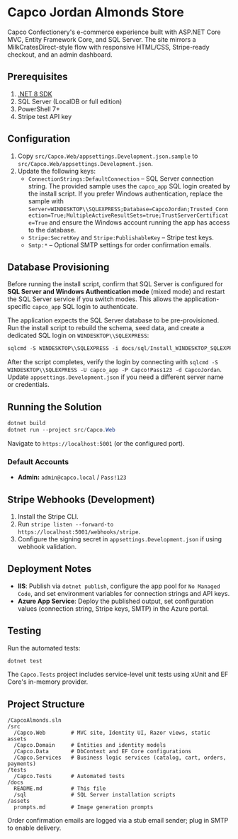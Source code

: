 # Capco Jordan Almonds Store

Capco Confectionery's e-commerce experience built with ASP.NET Core MVC, Entity Framework Core, and SQL Server. The site mirrors a MilkCratesDirect-style flow with responsive HTML/CSS, Stripe-ready checkout, and an admin dashboard.

## Prerequisites

1. [.NET 8 SDK](https://dotnet.microsoft.com/)
2. SQL Server (LocalDB or full edition)
3. PowerShell 7+
4. Stripe test API key

## Configuration

1. Copy `src/Capco.Web/appsettings.Development.json.sample` to `src/Capco.Web/appsettings.Development.json`.
2. Update the following keys:
   - `ConnectionStrings:DefaultConnection` – SQL Server connection string. The provided sample uses the `capco_app` SQL login created by the install script. If you prefer Windows authentication, replace the sample with `Server=WINDESKTOP\\SQLEXPRESS;Database=CapcoJordan;Trusted_Connection=True;MultipleActiveResultSets=true;TrustServerCertificate=True` and ensure the Windows account running the app has access to the database.
   - `Stripe:SecretKey` and `Stripe:PublishableKey` – Stripe test keys.
   - `Smtp:*` – Optional SMTP settings for order confirmation emails.

## Database Provisioning

Before running the install script, confirm that SQL Server is configured for **SQL Server and Windows Authentication mode** (mixed mode) and restart the SQL Server service if you switch modes. This allows the application-specific `capco_app` SQL login to authenticate.

The application expects the SQL Server database to be pre-provisioned. Run the install script to rebuild the schema, seed data, and create a dedicated SQL login on `WINDESKTOP\\SQLEXPRESS`:

```powershell
sqlcmd -S WINDESKTOP\\SQLEXPRESS -i docs/sql/Install_WINDESKTOP_SQLEXPRESS.sql
```

After the script completes, verify the login by connecting with `sqlcmd -S WINDESKTOP\\SQLEXPRESS -U capco_app -P Capco!Pass123 -d CapcoJordan`. Update `appsettings.Development.json` if you need a different server name or credentials.

## Running the Solution

```powershell
dotnet build
dotnet run --project src/Capco.Web
```

Navigate to `https://localhost:5001` (or the configured port).

### Default Accounts

- **Admin:** `admin@capco.local` / `Pass!123`

## Stripe Webhooks (Development)

1. Install the Stripe CLI.
2. Run `stripe listen --forward-to https://localhost:5001/webhooks/stripe`.
3. Configure the signing secret in `appsettings.Development.json` if using webhook validation.

## Deployment Notes

- **IIS**: Publish via `dotnet publish`, configure the app pool for `No Managed Code`, and set environment variables for connection strings and API keys.
- **Azure App Service**: Deploy the published output, set configuration values (connection string, Stripe keys, SMTP) in the Azure portal.

## Testing

Run the automated tests:

```powershell
dotnet test
```

The `Capco.Tests` project includes service-level unit tests using xUnit and EF Core's in-memory provider.

## Project Structure

```
/CapcoAlmonds.sln
/src
  /Capco.Web        # MVC site, Identity UI, Razor views, static assets
  /Capco.Domain     # Entities and identity models
  /Capco.Data       # DbContext and EF Core configurations
  /Capco.Services   # Business logic services (catalog, cart, orders, payments)
/tests
  /Capco.Tests      # Automated tests
/docs
  README.md         # This file
  /sql              # SQL Server installation scripts
/assets
  prompts.md        # Image generation prompts
```

Order confirmation emails are logged via a stub email sender; plug in SMTP to enable delivery.
